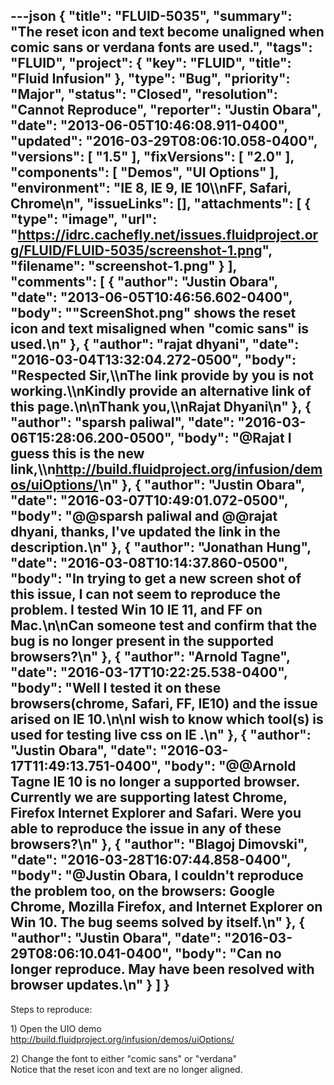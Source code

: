 ---json
{
  "title": "FLUID-5035",
  "summary": "The reset icon and text become unaligned when comic sans or verdana fonts are used.",
  "tags": "FLUID",
  "project": {
    "key": "FLUID",
    "title": "Fluid Infusion"
  },
  "type": "Bug",
  "priority": "Major",
  "status": "Closed",
  "resolution": "Cannot Reproduce",
  "reporter": "Justin Obara",
  "date": "2013-06-05T10:46:08.911-0400",
  "updated": "2016-03-29T08:06:10.058-0400",
  "versions": [
    "1.5"
  ],
  "fixVersions": [
    "2.0"
  ],
  "components": [
    "Demos",
    "UI Options"
  ],
  "environment": "IE 8, IE 9, IE 10\\\nFF, Safari, Chrome\n",
  "issueLinks": [],
  "attachments": [
    {
      "type": "image",
      "url": "https://idrc.cachefly.net/issues.fluidproject.org/FLUID/FLUID-5035/screenshot-1.png",
      "filename": "screenshot-1.png"
    }
  ],
  "comments": [
    {
      "author": "Justin Obara",
      "date": "2013-06-05T10:46:56.602-0400",
      "body": "\"ScreenShot.png\" shows the reset icon and text misaligned when \"comic sans\" is used.\n"
    },
    {
      "author": "rajat dhyani",
      "date": "2016-03-04T13:32:04.272-0500",
      "body": "Respected Sir,\\\nThe link provide by you is not working.\\\nKindly provide an alternative link of this page.\n\nThank you,\\\nRajat Dhyani\n"
    },
    {
      "author": "sparsh paliwal",
      "date": "2016-03-06T15:28:06.200-0500",
      "body": "@Rajat I guess this is the new link,\\\n<http://build.fluidproject.org/infusion/demos/uiOptions/>\n"
    },
    {
      "author": "Justin Obara",
      "date": "2016-03-07T10:49:01.072-0500",
      "body": "@@sparsh paliwal and @@rajat dhyani, thanks, I've updated the link in the description.\n"
    },
    {
      "author": "Jonathan Hung",
      "date": "2016-03-08T10:14:37.860-0500",
      "body": "In trying to get a new screen shot of this issue, I can not seem to reproduce the problem. I tested Win 10 IE 11, and FF on Mac.\n\nCan someone test and confirm that the bug is no longer present in the supported browsers?\n"
    },
    {
      "author": "Arnold Tagne",
      "date": "2016-03-17T10:22:25.538-0400",
      "body": "Well I tested it on these browsers(chrome, Safari, FF, IE10) and the issue arised on IE 10.\n\nI wish to know which tool(s) is used for testing live css on IE .\n"
    },
    {
      "author": "Justin Obara",
      "date": "2016-03-17T11:49:13.751-0400",
      "body": "@@Arnold Tagne IE 10 is no longer a supported browser. Currently we are supporting latest Chrome, Firefox Internet Explorer and Safari. Were you able to reproduce the issue in any of these browsers?\n"
    },
    {
      "author": "Blagoj Dimovski",
      "date": "2016-03-28T16:07:44.858-0400",
      "body": "@Justin Obara, I couldn't reproduce the problem too, on the browsers: Google Chrome, Mozilla Firefox, and Internet Explorer on Win 10. The bug seems solved by itself.\n"
    },
    {
      "author": "Justin Obara",
      "date": "2016-03-29T08:06:10.041-0400",
      "body": "Can no longer reproduce. May have been resolved with browser updates.\n"
    }
  ]
}
---
Steps to reproduce:

1\) Open the UIO demo\
<http://build.fluidproject.org/infusion/demos/uiOptions/>

2\) Change the font to either "comic sans" or "verdana"\
Notice that the reset icon and text are no longer aligned.

        